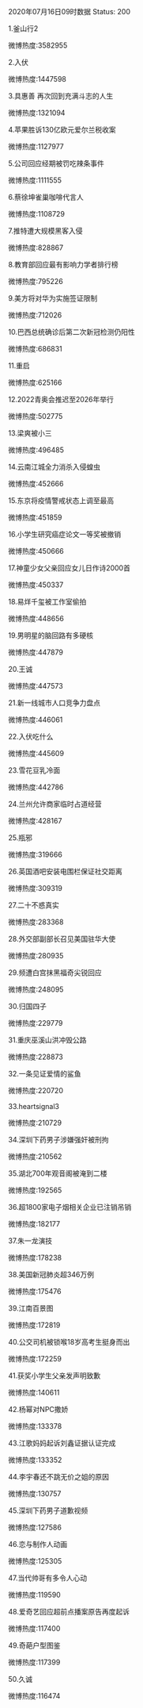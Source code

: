 2020年07月16日09时数据
Status: 200

1.釜山行2

微博热度:3582955

2.入伏

微博热度:1447598

3.具惠善 再次回到充满斗志的人生

微博热度:1321094

4.苹果胜诉130亿欧元爱尔兰税收案

微博热度:1127977

5.公司回应经期被罚吃辣条事件

微博热度:1111555

6.蔡徐坤雀巢咖啡代言人

微博热度:1108729

7.推特遭大规模黑客入侵

微博热度:828867

8.教育部回应最有影响力学者排行榜

微博热度:795226

9.美方将对华为实施签证限制

微博热度:712026

10.巴西总统确诊后第二次新冠检测仍阳性

微博热度:686831

11.重启

微博热度:625166

12.2022青奥会推迟至2026年举行

微博热度:502775

13.梁爽被小三

微博热度:496485

14.云南江城全力消杀入侵蝗虫

微博热度:452666

15.东京将疫情警戒状态上调至最高

微博热度:451859

16.小学生研究癌症论文一等奖被撤销

微博热度:450666

17.神童少女父亲回应女儿日作诗2000首

微博热度:450337

18.易烊千玺被工作室偷拍

微博热度:448656

19.男明星的脑回路有多硬核

微博热度:447879

20.王诚

微博热度:447573

21.新一线城市人口竞争力盘点

微博热度:446061

22.入伏吃什么

微博热度:445609

23.雪花豆乳冷面

微博热度:442786

24.兰州允许商家临时占道经营

微博热度:428167

25.瓶邪

微博热度:319666

26.英国酒吧安装电围栏保证社交距离

微博热度:309319

27.二十不惑真实

微博热度:283368

28.外交部副部长召见美国驻华大使

微博热度:280935

29.频遭白宫抹黑福奇尖锐回应

微博热度:248095

30.归国四子

微博热度:229779

31.重庆巫溪山洪冲毁公路

微博热度:228873

32.一条见证爱情的鲨鱼

微博热度:220720

33.heartsignal3

微博热度:210729

34.深圳下药男子涉嫌强奸被刑拘

微博热度:210562

35.湖北700年观音阁被淹到二楼

微博热度:192565

36.超1800家电子烟相关企业已注销吊销

微博热度:182177

37.朱一龙演技

微博热度:178238

38.美国新冠肺炎超346万例

微博热度:175476

39.江南百景图

微博热度:172819

40.公交司机被锁喉18岁高考生挺身而出

微博热度:172259

41.获奖小学生父亲发声明致歉

微博热度:140611

42.杨幂对NPC撒娇

微博热度:133378

43.江歌妈妈起诉刘鑫证据认证完成

微博热度:133352

44.李宇春还不跳无价之姐的原因

微博热度:130757

45.深圳下药男子道歉视频

微博热度:127586

46.恋与制作人动画

微博热度:125305

47.当代帅哥有多令人心动

微博热度:119590

48.爱奇艺回应超前点播案原告再度起诉

微博热度:117400

49.奇葩户型图鉴

微博热度:117399

50.久诚

微博热度:116474

